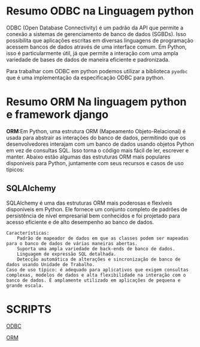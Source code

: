 
# Resumo ODBC na Linguagem python

ODBC (Open Database Connectivity) é um padrão da API que permite a conexão a sistemas de gerenciamento de banco de dados (SGBDs). Isso possibilita que aplicações escritas em diversas linguagens de programação acessem bancos de dados através de uma interface comum. Em Python, isso é particularmente útil, já que permite a interação com uma ampla variedade de bases de dados de maneira eficiente e padronizada.

Para trabalhar com ODBC em python podemos utilizar a biblioteca `pyodbc` que é uma implementação da especificação ODBC para python.

# Resumo ORM Na linguagem python e framework django

__ORM__:Em Python, uma estrutura ORM (Mapeamento Objeto-Relacional) é usada para abstrair as interações do banco de dados, permitindo que os desenvolvedores interajam com um banco de dados usando objetos Python em vez de consultas SQL. Isso torna o código mais fácil de ler, escrever e manter. Abaixo estão algumas das estruturas ORM mais populares disponíveis para Python, juntamente com seus recursos e casos de uso típicos:

## SQLAlchemy

SQLAlchemy é uma das estruturas ORM mais poderosas e flexíveis disponíveis em Python. Ele fornece um conjunto completo de padrões de persistência de nível empresarial bem conhecidos e foi projetado para acesso eficiente e de alto desempenho ao banco de dados.

    Características:
        Padrão de mapeador de dados em que as classes podem ser mapeadas para o banco de dados de várias maneiras abertas.
        Suporta uma ampla variedade de back-ends de banco de dados.
        Linguagem de expressão SQL detalhada.
        Detecção automática de alterações e sincronização de banco de dados usando Unidade de Trabalho.
    Caso de uso típico: é adequado para aplicativos que exigem consultas complexas, modelos de dados e alta flexibilidade na interação com o banco de dados. É amplamente utilizado em aplicações de pequena e grande escala.

# SCRIPTS

<a href="https://github.com/FrancimarAlexandre/BD2/blob/main/tarefas/orm/scripts/odbc.py">ODBC</a>

<a href="https://github.com/FrancimarAlexandre/BD2/blob/main/tarefas/orm/scripts/orm.py">ORM</a>
